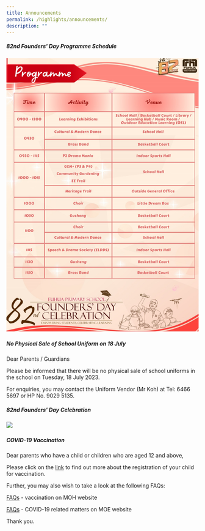 ```yaml
---
title: Announcements
permalink: /highlights/announcements/
description: ""
---
```


##### **82nd Founders' Day Programme Schedule**
![](/images/Highlights/Announcements/82nd%20founders'%20day%20schedule%20(21%20july).jpeg)


##### **No Physical Sale of School Uniform on 18 July**
Dear Parents / Guardians

Please be informed that there will be no physical sale of school uniforms in the school on Tuesday, 18 July 2023.

For enquiries, you may contact the Uniform Vendor (Mr Koh) at Tel: 6466 5697 or HP No. 9029 5135.

##### **82nd Founders' Day Celebration**
![](/images/Highlights/Announcements/82%20founders%20day%20invitation%20card%20(version%201)%20copy.jpg)




##### **COVID-19 Vaccination**


Dear parents who have a child or children who are aged 12 and above,

Please click on the&nbsp;[link](https://www.facebook.com/6788957003/posts/10160860961292004/?d=n)&nbsp;to find out more about the registration of your child for vaccination.&nbsp;

Further, you may also wish to take a look at the following FAQs:  

[FAQs](https://www.vaccine.gov.sg/faq?fbclid=IwAR2TXOsoTOxmYXNc9UWHl55BEXN1jnSv0fdf5BnSWc6ahQK5sD_45V2FDWo)&nbsp;\- vaccination on MOH website

[FAQs](https://www.moe.gov.sg/faqs-covid-19-infection?fbclid=IwAR1VomcwmrpC9QxseNGbRgz2d_4SHOncHHkbPLO7ea5_8WtQqOsjuibe-GU)&nbsp;\- COVID-19 related matters on MOE website

  

Thank you.